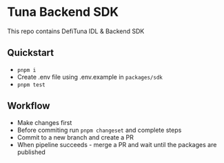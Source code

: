 # Tuna Backend SDK

This repo contains DefiTuna IDL & Backend SDK

## Quickstart

- `pnpm i`
- Create .env file using .env.example in `packages/sdk`
- `pnpm test`

## Workflow

- Make changes first
- Before commiting run `pnpm changeset` and complete steps
- Commit to a new branch and create a PR
- When pipeline succeeds - merge a PR and wait until the packages are published
